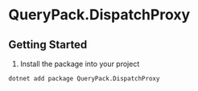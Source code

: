 # QueryPack.DispatchProxy 

## Getting Started
1. Install the package into your project
```
dotnet add package QueryPack.DispatchProxy
```